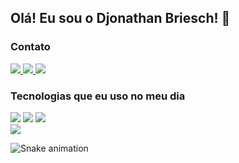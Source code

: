 <h2>Olá! Eu sou o Djonathan Briesch! 👋</h2>

<h3>Contato</h3>

<div>
  <a href="mailto:djonathanvinicius@gmail.com" target="_blank">
    <img src="https://img.shields.io/badge/Gmail-D14836?style=for-the-badge&logo=gmail&logoColor=white">
  </a>
  <a href="https://wa.me/55991326298" target="_blank">
    <img src="https://img.shields.io/badge/WhatsApp-25D366?style=for-the-badge&logo=whatsapp&logoColor=white">
  </a>
  <a href="https://www.linkedin.com/in/djonathan-vinicius-briesch-dos-santos-136794249?lipi=urn%3Ali%3Apage%3Ad_flagship3_profile_view_base_contact_details%3BIGujYTx%2FQxqxCVK%2BPTeDFQ%3D%3D" target="_blank">
    <img src="https://img.shields.io/badge/LinkedIn-0077B5?style=for-the-badge&logo=linkedin&logoColor=white">
  </a>
</div>

<h3>Tecnologias que eu uso no meu dia</h3>

<div>
  <img src="https://img.shields.io/badge/HTML5-E34F26?style=for-the-badge&logo=html5&logoColor=white">
  <img src="https://img.shields.io/badge/CSS3-1572B6?style=for-the-badge&logo=css3&logoColor=white">
  <img src="https://img.shields.io/badge/JavaScript-323330?style=for-the-badge&logo=javascript&logoColor=F7DF1E">
</div>
<img src="https://github-readme-stats.vercel.app/api/top-langs/?username=Djonathan-Briesch&size_weight=0.5&count_weight=0.5&hide=php,java&layout=compact&theme=dark">

![Snake animation](https://github.com/djonathan-briesch/djonathan-briesch/blob/output/github-contribution-grid-snake.svg)
